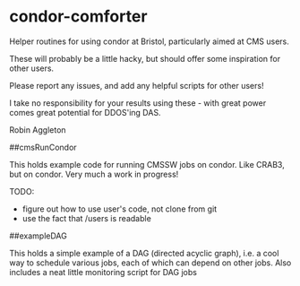 # condor-comforter
Helper routines for using condor at Bristol, particularly aimed at CMS users.

These will probably be a little hacky, but should offer some inspiration for other users.

Please report any issues, and add any helpful scripts for other users!

I take no responsibility for your results using these - with great power comes great potential for DDOS'ing DAS.

Robin Aggleton

##cmsRunCondor

This holds example code for running CMSSW jobs on condor. Like CRAB3, but on condor.
Very much a work in progress!

TODO:
- figure out how to use user's code, not clone from git
- use the fact that /users is readable

##exampleDAG

This holds a simple example of a DAG (directed acyclic graph), i.e. a cool way to schedule various jobs, each of which can depend on other jobs.
Also includes a neat little monitoring script for DAG jobs
